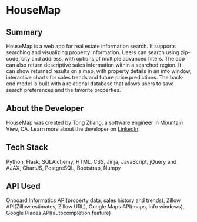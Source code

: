 # HouseMap
## Summary
HouseMap is a web app for real estate information search. It supports searching and visualizing property information. Users can search using zip-code, city and address, with options of multiple advanced filters. The app can also return descriptive sales information within a searched region. It can show returned results on a map, with property details in an info window, interactive charts for sales trends and future price predictions. The back-end model is built with a relational database that allows users to save search preferences and the favorite properties.
## About the Developer
HouseMap was created by Tong Zhang, a software engineer in Mountain View, CA. Learn more about the developer on [LinkedIn](https://www.linkedin.com/in/tong--zhang/).
## Tech Stack
Python, Flask, SQLAlchemy, HTML, CSS, Jinja, JavaScript, jQuery and AJAX, ChartJS, PostgreSQL, Bootstrap, Numpy
## API Used
Onboard Informatics API(property data, sales history and  trends), Zillow API(Zillow estimates, Zillow URL), Google Maps API(maps, info windows), Google Places API(autocompletion feature)
